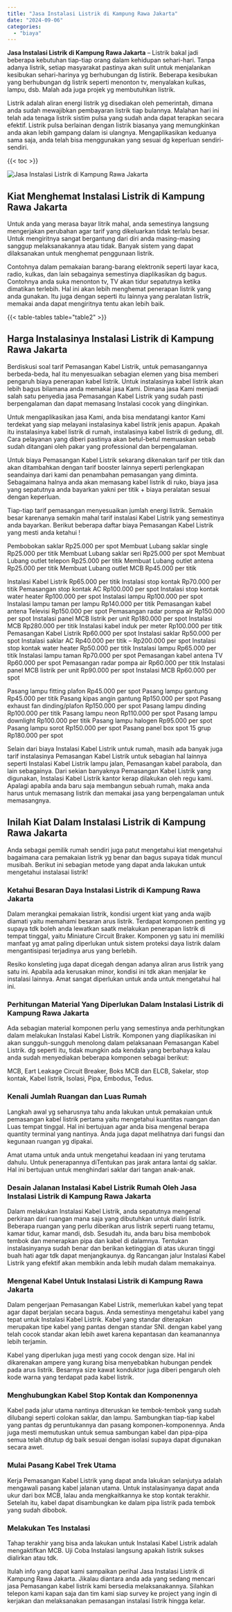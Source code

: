```yaml
---
title: "Jasa Instalasi Listrik di Kampung Rawa Jakarta"
date: "2024-09-06"
categories: 
  - "biaya"
---
```


**Jasa Instalasi Listrik di Kampung Rawa Jakarta** – Listrik bakal jadi beberapa kebutuhan tiap-tiap orang dalam kehidupan sehari-hari. Tanpa adanya listrik, setiap masyarakat pastinya akan sulit untuk menjalankan kesibukan sehari-harinya yg berhubungan dg listirik. Beberapa kesibukan yang berhubungan dg listrik seperti menonton tv, menyalakan kulkas, lampu, dsb. Malah ada juga projek yg membutuhkan listrik.

Listrik adalah aliran energi listrik yg disediakan oleh pemerintah, dimana anda sudah mewajibkan pembayaran listrik tiap bulannya. Malahan hari ini telah ada tenaga listrik sistim pulsa yang sudah anda dapat terapkan secara efektif. Listrik pulsa berlainan dengan listrik biasanya yang memungkinkan anda akan lebih gampang dalam isi ulangnya. Mengaplikasikan keduanya sama saja, anda telah bisa menggunakan yang sesuai dg keperluan sendiri-sendiri.

{{< toc >}}

![Jasa Instalasi Listrik di Kampung Rawa Jakarta](/images/instalasi-listrik-murah12.png)

## Kiat Menghemat Instalasi Listrik di Kampung Rawa Jakarta

Untuk anda yang merasa bayar litrik mahal, anda semestinya langsung mengerjakan perubahan agar tarif yang dikeluarkan tidak terlalu besar. Untuk mengiritnya sangat bergantung dari diri anda masing-masing sanggup melaksanakannya atau tidak. Banyak sistem yang dapat dilaksanakan untuk menghemat penggunaan listrik.

Contohnya dalam pemakaian barang-barang elektronik seperti layar kaca, radio, kulkas, dan lain sebagainya semestinya diaplikasikan dg bagus. Contohnya anda suka menonton tv, TV akan tidur sepatutnya ketika dimatikan terlebih. Hal ini akan lebih menghemat penerapan listrik yang anda gunakan. Itu juga dengan seperti itu lainnya yang peralatan listrik, memakai anda dapat mengiritnya tentu akan lebih baik.

{{< table-tables table="table2" >}}

## Harga Instalasinya Instalasi Listrik di Kampung Rawa Jakarta

Berdiskusi soal tarif Pemasangan Kabel Listrik, untuk pemasangannya berbeda-beda, hal itu menyesuaikan sebagian elemen yang bisa memberi pengaruh biaya penerapan kabel listrik. Untuk instalasinya kabel listrik akan lebih bagus bilamana anda memakai jasa Kami. Dimana jasa Kami menjadi salah satu penyedia jasa Pemasangan Kabel Listrik yang sudah pasti berpengalaman dan dapat memasang Instalasi cocok yang diinginkan.

Untuk mengaplikasikan jasa Kami, anda bisa mendatangi kantor Kami terdekat yang siap melayani instalasinya kabel listrik jenis apapun. Apakah itu instalasinya kabel listrik di rumah, instalasinya kabel listrik di gedung, dll. Cara pelayanan yang diberi pastinya akan betul-betul memuaskan sebab sudah ditangani oleh pakar yang professional dan berpengalaman.

Untuk biaya Pemasangan Kabel Listrik sekarang dikenakan tarif per titik dan akan ditambahkan dengan tarif booster lainnya seperti perlengkapan seandainya dari kami dan penambahan pemasangan yang diminta. Sebagaimana halnya anda akan memasang kabel listrik di ruko, biaya jasa yang sepatutnya anda bayarkan yakni per titik + biaya peralatan sesuai dengan keperluan.

Tiap-tiap tarif pemasangan menyesuaikan jumlah energi listrik. Semakin besar karenanya semakin mahal tarif instalasi Kabel Listrik yang semestinya anda bayarkan. Berikut beberapa daftar biaya Pemasangan Kabel Listrik yang mesti anda ketahui !

Pembobokan saklar Rp25.000 per spot Membuat Lubang saklar single Rp25.000 per titik Membuat Lubang saklar seri Rp25.000 per spot Membuat Lubang outlet telepon Rp25.000 per titik Membuat Lubang outlet antena Rp25.000 per titik Membuat Lubang outlet MCB Rp45.000 per titik

Instalasi Kabel Listrik Rp65.000 per titik Instalasi stop kontak Rp70.000 per titik Pemasangan stop kontak AC Rp100.000 per spot Instalasi stop kontak water heater Rp100.000 per spot Instalasi lampu Rp100.000 per spot Instalasi lampu taman per lampu Rp140.000 per titik Pemasangan kabel antena Televisi Rp150.000 per spot Pemasangan radar pompa air Rp150.000 per spot Instalasi panel MCB listrik per unit Rp180.000 per spot Instalasi MCB Rp280.000 per titik Instalasi kabel induk per meter Rp100.000 per titik Pemasangan Kabel Listrik Rp60.000 per spot Instalasi saklar Rp50.000 per spot Instalasi saklar AC Rp40.000 per titik – Rp200.000 per spot Instalasi stop kontak water heater Rp50.000 per titik Instalasi lampu Rp65.000 per titik Instalasi lampu taman Rp70.000 per spot Pemasangan kabel antena TV Rp60.000 per spot Pemasangan radar pompa air Rp60.000 per titik Instalasi panel MCB listrik per unit Rp90.000 per spot Instalasi MCB Rp60.000 per spot

Pasang lampu fitting plafon Rp45.000 per spot Pasang lampu gantung Rp45.000 per titik Pasang kipas angin gantung Rp150.000 per spot Pasang exhaust fan dinding/plafon Rp150.000 per spot Pasang lampu dinding Rp100.000 per titik Pasang lampu neon Rp110.000 per spot Pasang lampu downlight Rp100.000 per titik Pasang lampu halogen Rp95.000 per spot Pasang lampu sorot Rp150.000 per spot Pasang panel box spot 15 grup Rp180.000 per spot

Selain dari biaya Instalasi Kabel Listrik untuk rumah, masih ada banyak juga tarif instalasinya Pemasangan Kabel Listrik untuk sebagian hal lainnya seperti Instalasi Kabel Listrik lampu jalan, Pemasangan kabel parabola, dan lain sebagainya. Dari sekian banyaknya Pemasangan Kabel Listrik yang digunakan, Instalasi Kabel Listrik kantor kerap dilakukan oleh regu kami. Apalagi apabila anda baru saja membangun sebuah rumah, maka anda harus untuk memasang listrik dan memakai jasa yang berpengalaman untuk memasangnya.

## Inilah Kiat Dalam Instalasi Listrik di Kampung Rawa Jakarta


Anda sebagai pemilik rumah sendiri juga patut mengetahui kiat mengetahui bagaimana cara pemakaian listrik yg benar dan bagus supaya tidak muncul musibah. Berikut ini sebagian metode yang dapat anda lakukan untuk mengetahui instalasai listrik!

### Ketahui Besaran Daya Instalasi Listrik di Kampung Rawa Jakarta

Dalam merangkai pemakaian listrik, kondisi urgent kiat yang anda wajib diamati yaitu memahami besaran arus listrik. Terdapat komponen penting yg supaya tdk boleh anda lewatkan saatk melakukan penerapan listrik di tempat tinggal, yaitu Miniature Circuit Braker. Komponen yg satu ini memiliki manfaat yg amat paling diperlukan untuk sistem proteksi daya listrik dalam mengantisipasi terjadinya arus yang berlebih.

Resiko konsleting juga dapat dicegah dengan adanya aliran arus listrik yang satu ini. Apabila ada kerusakan minor, kondisi ini tdk akan menjalar ke instalasi lainnya. Amat sangat diperlukan untuk anda untuk mengetahui hal ini.

### Perhitungan Material Yang Diperlukan Dalam Instalasi Listrik di Kampung Rawa Jakarta

Ada sebagian material komponen perlu yang semestinya anda perhitungkan dalam melakukan Instalasi Kabel Listrik. Komponen yang diaplikasikan ini akan sungguh-sungguh menolong dalam pelaksanaan Pemasangan Kabel Listrik. dg seperti itu, tidak mungkin ada kendala yang berbahaya kalau anda sudah menyediakan beberapa komponen sebagai berikut:

MCB, Eart Leakage Circuit Breaker, Boks MCB dan ELCB, Sakelar, stop kontak, Kabel listrik, Isolasi, Pipa, Embodus, Tedus.

### Kenali Jumlah Ruangan dan Luas Rumah

Langkah awal yg seharusnya tahu anda lakukan untuk pemakaian untuk pemasangan kabel listrik pertama yaitu mengetahui kuantitas ruangan dan Luas tempat tinggal. Hal ini bertujuan agar anda bisa mengenal berapa quantity terminal yang nantinya. Anda juga dapat melihatnya dari fungsi dan kegunaan ruangan yg dipakai.

Amat utama untuk anda untuk mengetahui keadaan ini yang terutama dahulu. Untuk penerapannya diTentukan pas jarak antara lantai dg saklar. Hal ini bertujuan untuk menghindari saklar dari tangan anak-anak.

### Desain Jalanan Instalasi Kabel Listrik Rumah Oleh Jasa Instalasi Listrik di Kampung Rawa Jakarta

Dalam melakukan Instalasi Kabel Listrik, anda sepatutnya mengenal perkiraan dari ruangan mana saja yang dibutuhkan untuk dialiri listrik. Beberapa ruangan yang perlu diberikan arus listrik seperti ruang tetamu, kamar tidur, kamar mandi, dsb. Sesudah itu, anda baru bisa membobok tembok dan menerapkan pipa dan kabel di dalamnya. Tentukan instalasinyanya sudah benar dan berikan ketinggian di atas ukuran tinggi buah hati agar tdk dapat menjangkaunya. dg Rancangan jalur Instalasi Kabel Listrik yang efektif akan membikin anda lebih mudah dalam memakainya.

### Mengenal Kabel Untuk Instalasi Listrik di Kampung Rawa Jakarta

Dalam pengerjaan Pemasangan Kabel Listrik, memerlukan kabel yang tepat agar dapat berjalan secara bagus. Anda semestinya mengetahui kabel yang tepat untuk Instalasi Kabel Listrik. Kabel yang standar diterapkan merupakan tipe kabel yang pantas dengan standar SNI. dengan kabel yang telah cocok standar akan lebih awet karena kepantasan dan keamanannya lebih terjamin.

Kabel yang diperlukan juga mesti yang cocok dengan size. Hal ini dikarenakan ampere yang kurang bisa menyebabkan hubungan pendek pada arus listrik. Besarnya size kawat konduktor juga diberi pengaruh oleh kode warna yang terdapat pada kabel listrik.

### Menghubungkan Kabel Stop Kontak dan Komponennya

Kabel pada jalur utama nantinya diteruskan ke tembok-tembok yang sudah dilubangi seperti colokan saklar, dan lampu. Sambungkan tiap-tiap kabel yang pantas dg peruntukannya dan pasang komponen-komponennya. Anda juga mesti memutuskan untuk semua sambungan kabel dan pipa-pipa semua telah ditutup dg baik sesuai dengan isolasi supaya dapat digunakan secara awet.

### Mulai Pasang Kabel Trek Utama

Kerja Pemasangan Kabel Listrik yang dapat anda lakukan selanjutya adalah mengawali pasang kabel jalanan utama. Untuk instalasinyanya dapat anda ukur dari box MCB, lalau anda mengkaitkannya ke stop kontak terakhir. Setelah itu, kabel dapat disambungkan ke dalam pipa listrik pada tembok yang sudah dibobok.

### Melakukan Tes Instalasi

Tahap terakhir yang bisa anda lakukan untuk Instalasi Kabel Listrik adalah mengaktifkan MCB. Uji Coba Instalasi langsung apakah listrik sukses dialirkan atau tdk.

Itulah info yang dapat kami sampaikan perihal Jasa Instalasi Listrik di Kampung Rawa Jakarta. Jikalau diantara anda ada yang sedang mencari jasa Pemasangan kabel listrik kami bersedia melaksanakannya. Silahkan telepon kami kapan saja dan tim kami siap survey ke project yang ingin di kerjakan dan melaksanakan pemasangan instalasi listrik hingga kelar.
